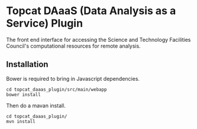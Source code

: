 
# Topcat DAaaS (Data Analysis as a Service) Plugin

The front end interface for accessing the Science and Technology Facilities Council's computational resources for remote analysis.

## Installation

Bower is required to bring in Javascript dependencies.

```
cd topcat_daaas_plugin/src/main/webapp
bower install
```

Then do a mavan install.

```
cd topcat_daaas_plugin/
mvn install
```
